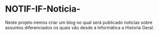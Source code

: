 # NOTIF-IF-Noticia-
Neste projeto iremos criar um blog no qual será publicado noticias sobre assuntos diferenciados os quais vão desde a Informática a Historia Geral.  
